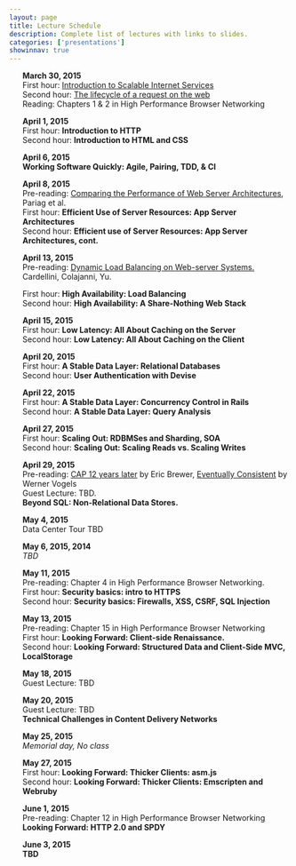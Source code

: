 ```yaml
---
layout: page
title: Lecture Schedule
description: Complete list of lectures with links to slides.
categories: ['presentations']
showinnav: true
---
```


<ul>
<section>
<p>
<b>March 30, 2015</br></b>
First hour: <a href="lecture_03_30.pdf">Introduction to Scalable Internet
Services</a>
</br>
Second hour: 
<a href="lecture_03_30.pdf">The lifecycle of a request on the web</a>
</br>
Reading: Chapters 1 & 2 in High Performance Browser Networking</br>
</p>
</section>
</ul>

<ul>
<section>
<p>
<b>April 1, 2015</br></b>
First hour: <b href="lecture_10_07.pdf">Introduction to HTTP</b>
</br>
Second hour: <b href="lecture_10_07.pdf">Introduction to HTML and CSS</b>
</br>
</section>
</ul>

<ul>
<section>
<p>
<b>April 6, 2015</br></b>
<b href="pivotal_culture.pdf">Working Software Quickly: Agile,
Pairing, TDD, & CI</b><br>
</p>
</section>
</ul>




<ul>
<section>
<p>
<b>April 8, 2015</br></b>
Pre-reading: <a href="https://cs.uwaterloo.ca/~brecht/papers/getpaper.php?file=eurosys-2007.pdf">Comparing the Performance of Web Server Architectures</a>, Pariag et al.</br>
First hour: <b href="lecture_10_14.pdf">Efficient Use of Server Resources: App Server Architectures</b></br>
Second hour: <b href="lecture_10_14.pdf">Efficient use of Server Resources: App Server Architectures, cont. </b></br>
</p>
</section>
</ul>

<ul>
<section>
<p>
<b>April 13, 2015<br></b>
Pre-reading: <a href="http://www.ics.uci.edu/~cs230/reading/DLB.pdf">Dynamic Load Balancing on Web-server Systems. </a> Cardellini, Colajanni, Yu.<br>

First hour: <b href="lecture_10_16.pdf">High Availability: Load Balancing</b><br>
Second hour: <b href="lecture_10_16.pdf">High Availability: A Share-Nothing Web Stack</b><br>
</p>
</section>
</ul>



<ul>
<section>
<p>
<b>April 15, 2015</br></b>
First hour: <b href="lecture_10_21.pdf">Low Latency: All About Caching on the Server</b></br>
Second hour: <b href="lecture_10_21.pdf">Low Latency: All About Caching on the Client</b></br>
</p>
</section>
</ul>


<ul>
<section>
<p>
<b>April 20, 2015</br></b>
First hour: <b href="lecture_10_23.pdf">A Stable Data Layer: Relational Databases</b></br>
Second hour: <b href="tbd.html">User Authentication with Devise</b></br>
</p>
</section>
</ul>


<ul>
<section>
<p>
<b>April 22, 2015</br></b>
First hour: <b href="lecture_10_28.pdf">A Stable Data Layer: Concurrency Control in Rails</b></br>
Second hour: <b href="lecture_10_28.pdf">A Stable Data Layer: Query Analysis</b></br>
</p>
</section>
</ul>


<ul>
<section>
<p>
<b>April 27, 2015</br></b>
First hour: <b href="lecture_10_30.pdf">Scaling Out: RDBMSes and Sharding, SOA</b></br>
Second hour: <b href="lecture_10_30.pdf">Scaling Out: Scaling Reads vs. Scaling Writes</b></br>
</p>
</section>
</ul>



<ul>
<section>
<p>
<b>April 29, 2015</br></b>
Pre-reading: 
<a
href="http://www.realtechsupport.org/UB/NP/Numeracy_CAP%2B12Years_2012.pdf"> CAP 12 years later</a> by Eric Brewer, 
<a href="vogels.pdf">Eventually Consistent</a> by Werner Vogels<br>
Guest Lecture: TBD. <br>
<b href="blanquer.pdf"> Beyond SQL: Non-Relational Data Stores.</b></br>
</p>
</section>
</ul>


<ul>
<section>
<p>
<b>May 4, 2015</br></b>
Data Center Tour TBD
</p>
</section>
</ul>


<ul>
<section>
<p>
<b>May 6, 2015, 2014</br></b>
<em>TBD</em>
</p>
</section>
</ul>


<ul>
<section>
<p>
<b>May 11, 2015</br></b>
Pre-reading: Chapter 4 in High Performance Browser Networking.</br>
First hour: <b href="lecture_11_13.pdf">Security basics: intro to HTTPS</b></br>
Second hour: <b href="lecture_11_13.pdf">Security basics: Firewalls, XSS, CSRF, SQL Injection</b></br>
</p>
</section>
</ul>


<ul>
<section>
<p>
<b>May 13, 2015</br></b>
Pre-reading: Chapter 15 in High Performance Browser Networking</br>
First hour: <b href="lecture_11_17.pdf">Looking Forward: Client-side Renaissance.</b></br>
Second hour: <b href="lecture_11_17.pdf">Looking Forward:   Structured Data and Client-Side MVC, LocalStorage</b></br>
</p>
</section>
</ul>

<ul>
<section>
<p>
<b>May 18, 2015</br></b>
Guest Lecture: TBD<br> 
</p>
</section>
</ul>


<ul>
<section>
<p>
<b>May 20, 2015</br></b>
Guest Lecture: TBD<br>
<b href="tbd.html">Technical Challenges in Content Delivery Networks</b></br>
</p>
</section>
</ul>

<ul>
<section>
<p>
<b>May 25, 2015</br></b>
<em>Memorial day, No class</em>
</p>
</section>
</ul>



<ul>
<section>
<p>
<b>May 27, 2015</br></b>
First hour: <b href="lecture_12_02.pdf">Looking Forward: Thicker Clients: asm.js</b></br>
Second hour: <b href="lecture_12_02.pdf">Looking Forward: Thicker Clients: Emscripten and Webruby </b></br>
</p>
</section>
</ul>

<ul>
<section>
<p>
<b>June 1, 2015</br></b>
Pre-reading: Chapter 12 in High Performance Browser Networking</br>
<b href="lecture_12_04.pdf">Looking Forward: HTTP 2.0 and SPDY</b></br>
</p>
</section>
</ul>
<ul>
<section>
<p>
<b>June 3, 2015</br></b>
<b href="lecture_12_04.pdf">TBD</b></br>
</p>
</section>
</ul>



